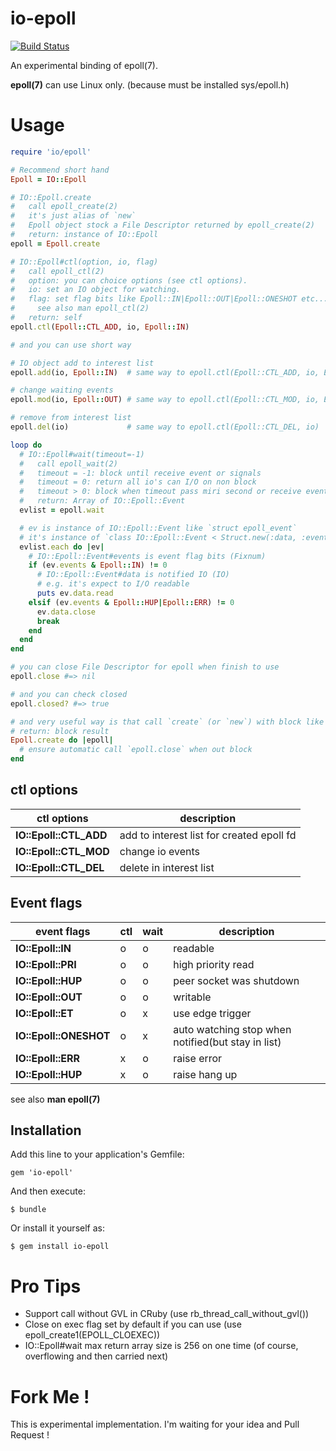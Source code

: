 io-epoll
===

[![Build Status](https://travis-ci.org/ksss/io-epoll.svg?branch=master)](https://travis-ci.org/ksss/io-epoll)

An experimental binding of epoll(7).

**epoll(7)** can use Linux only. (because must be installed sys/epoll.h)

# Usage

```ruby
require 'io/epoll'

# Recommend short hand
Epoll = IO::Epoll

# IO::Epoll.create
#   call epoll_create(2)
#   it's just alias of `new`
#   Epoll object stock a File Descriptor returned by epoll_create(2)
#   return: instance of IO::Epoll
epoll = Epoll.create

# IO::Epoll#ctl(option, io, flag)
#   call epoll_ctl(2)
#   option: you can choice options (see ctl options).
#   io: set an IO object for watching.
#   flag: set flag bits like Epoll::IN|Epoll::OUT|Epoll::ONESHOT etc...
#     see also man epoll_ctl(2)
#   return: self
epoll.ctl(Epoll::CTL_ADD, io, Epoll::IN)

# and you can use short way

# IO object add to interest list
epoll.add(io, Epoll::IN)  # same way to epoll.ctl(Epoll::CTL_ADD, io, Epoll::IN)

# change waiting events
epoll.mod(io, Epoll::OUT) # same way to epoll.ctl(Epoll::CTL_MOD, io, Epoll::OUT)

# remove from interest list
epoll.del(io)             # same way to epoll.ctl(Epoll::CTL_DEL, io)

loop do
  # IO::Epoll#wait(timeout=-1)
  #   call epoll_wait(2)
  #   timeout = -1: block until receive event or signals
  #   timeout = 0: return all io's can I/O on non block
  #   timeout > 0: block when timeout pass miri second or receive events or signals
  #   return: Array of IO::Epoll::Event
  evlist = epoll.wait

  # ev is instance of IO::Epoll::Event like `struct epoll_event`
  # it's instance of `class IO::Epoll::Event < Struct.new(:data, :events); end`
  evlist.each do |ev|
    # IO::Epoll::Event#events is event flag bits (Fixnum)
    if (ev.events & Epoll::IN) != 0
      # IO::Epoll::Event#data is notified IO (IO)
      # e.g. it's expect to I/O readable
      puts ev.data.read
    elsif (ev.events & Epoll::HUP|Epoll::ERR) != 0
      ev.data.close
      break
    end
  end
end

# you can close File Descriptor for epoll when finish to use
epoll.close #=> nil

# and you can check closed
epoll.closed? #=> true

# and very useful way is that call `create` (or `new`) with block like Ruby IO.open
# return: block result
Epoll.create do |epoll|
  # ensure automatic call `epoll.close` when out block
end
```

## ctl options

ctl options|description
---|---
**IO::Epoll::CTL_ADD**|add to interest list for created epoll fd
**IO::Epoll::CTL_MOD**|change io events
**IO::Epoll::CTL_DEL**|delete in interest list

## Event flags

event flags|ctl|wait|description
---|---|---|---
**IO::Epoll::IN**|o|o|readable
**IO::Epoll::PRI**|o|o|high priority read
**IO::Epoll::HUP**|o|o|peer socket was shutdown
**IO::Epoll::OUT**|o|o|writable
**IO::Epoll::ET**|o|x|use edge trigger
**IO::Epoll::ONESHOT**|o|x|auto watching stop when notified(but stay in list)
**IO::Epoll::ERR**|x|o|raise error
**IO::Epoll::HUP**|x|o|raise hang up

see also **man epoll(7)**

## Installation

Add this line to your application's Gemfile:

    gem 'io-epoll'

And then execute:

    $ bundle

Or install it yourself as:

    $ gem install io-epoll

# Pro Tips

- Support call without GVL in CRuby (use rb\_thread\_call\_without\_gvl())
- Close on exec flag set by default if you can use (use epoll_create1(EPOLL_CLOEXEC))
- IO::Epoll#wait max return array size is 256 on one time (of course, overflowing and then carried next)

# Fork Me !

This is experimental implementation.
I'm waiting for your idea and Pull Request !

